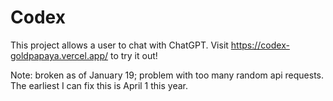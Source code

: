 # Codex
This project allows a user to chat with ChatGPT.
Visit https://codex-goldpapaya.vercel.app/ to try it out!

Note: broken as of January 19; problem with too many random api requests. The earliest I can fix this is April 1 this year.
